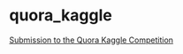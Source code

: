 # quora_kaggle
[Submission to the Quora Kaggle Competition](https://www.kaggle.com/c/quora-question-pairs)
